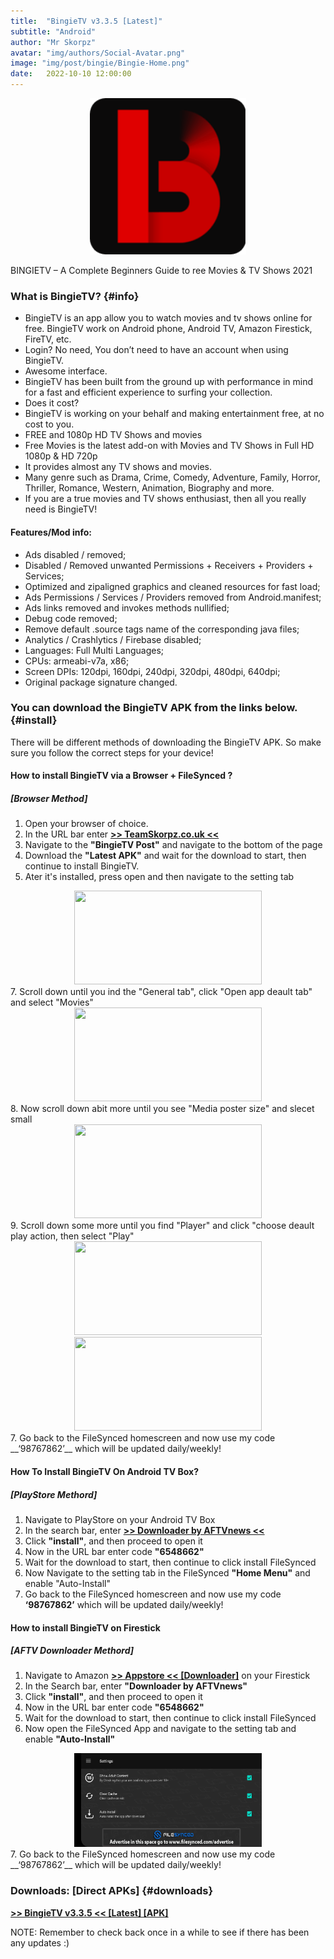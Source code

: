 ```yaml
---
title:  "BingieTV v3.3.5 [Latest]"
subtitle: "Android"
author: "Mr Skorpz"
avatar: "img/authors/Social-Avatar.png"
image: "img/post/bingie/Bingie-Home.png"
date:   2022-10-10 12:00:00
---
```


<div style="text-align: center"><img src="img/post/bingie/BingieTV.png" width="250" height="250" /></div>

BINGIETV – A Complete Beginners Guide to ree Movies & TV Shows 2021

### What is BingieTV? {#info}
- BingieTV is an app allow you to watch movies and tv shows online for free. BingieTV work on Android phone, Android TV, Amazon Firestick, FireTV, etc.
- Login? No need, You don’t need to have an account when using BingieTV.
- Awesome interface.
- BingieTV has been built from the ground up with performance in mind for a fast and efficient experience to surfing your collection.
- Does it cost?
- BingieTV is working on your behalf and making entertainment free, at no cost to you.
- FREE and 1080p HD TV Shows and movies
- Free Movies is the latest add-on with Movies and TV Shows in Full HD 1080p & HD 720p
- It provides almost any TV shows and movies.
- Many genre such as Drama, Crime, Comedy, Adventure, Family, Horror, Thriller, Romance, Western, Animation, Biography and more.
- If you are a true movies and TV shows enthusiast, then all you really need is BingieTV!

#### Features/Mod info:

- Ads disabled / removed;
- Disabled / Removed unwanted Permissions + Receivers + Providers + Services;
- Optimized and zipaligned graphics and cleaned resources for fast load;
- Ads Permissions / Services / Providers removed from Android.manifest;
- Ads links removed and invokes methods nullified;
- Debug code removed;
- Remove default .source tags name of the corresponding java files;
- Analytics / Crashlytics / Firebase disabled;
- Languages: Full Multi Languages;
- CPUs: armeabi-v7a, x86;
- Screen DPIs: 120dpi, 160dpi, 240dpi, 320dpi, 480dpi, 640dpi;
- Original package signature changed.

### You can download the BingieTV APK from the links below.  {#install}
There will be different methods of downloading the BingieTV APK.
So make sure you follow the correct steps for your device!

#### How to install BingieTV via a Browser + FileSynced ?
##### [Browser Method]
1. Open your browser of choice.
2. In the URL bar enter [**>> TeamSkorpz.co.uk <<**](https://teamskorpz.co.uk)
3. Navigate to the __"BingieTV  Post"__ and navigate to the bottom of the page
4. Download the __"Latest APK"__ and wait for the download to start, then continue to install BingieTV.
6. Ater it's installed, press open and then navigate to the setting tab
<div style="text-align: center"><img src="img/post/bingie/Screenshot_1.jpg" width="300" height="150" /></div>
7. Scroll down until you ind the "General tab", click "Open app deault tab" and select "Movies"
<div style="text-align: center"><img src="img/post/bingie/screenshots/Screenshot_2.jpg" width="300" height="150" /></div>
8. Now scroll down abit more until you see "Media poster size" and slecet small
<div style="text-align: center"><img src="img/post/bingie/screenshots/Screenshot_3.jpg" width="300" height="150" /></div>
9. Scroll down some more until you find "Player" and click "choose deault play action, then select "Play"
<div style="text-align: center"><img src="img/post/bingie/screenshots/Screenshot_6.jpg" width="300" height="150" /></div>
<div style="text-align: center"><img src="img/post/bingie/screenshots/Screenshot_7.jpg" width="300" height="150" /></div>
7. Go back to the FileSynced homescreen and now use my code __‘98767862’__ which will be updated daily/weekly!

#### How To Install BingieTV On Android TV Box?
##### [PlayStore Methord]
1. Navigate to PlayStore on your Android TV Box
2. In the search bar, enter [**>> Downloader by AFTVnews <<**](https://play.google.com/store/apps/details?id=com.esaba.downloader)
3. Click __"install"__, and then proceed to open it
4. Now in the URL bar enter code __"6548662"__
5. Wait for the download to start, then continue to click install FileSynced
6. Now Navigate to the setting tab in the FileSynced __"Home Menu"__ and enable "Auto-Install"
7. Go back to the FileSynced homescreen and now use my code __‘98767862’__ which will be updated daily/weekly!

#### How to install BingieTV on Firestick
##### [AFTV Downloader Methord]
1. Navigate to Amazon [**>> Appstore << [Downloader]**](https://play.google.com/store/apps/details?id=com.esaba.downloader)
 on your Firestick
2. In the Search bar, enter __"Downloader by AFTVnews"__
3. Click __"install"__, and then proceed to open it
4. Now in the URL bar enter code __"6548662"__
5. Wait for the download to start, then continue to click install FileSynced
6. Now open the FileSynced App and navigate to the setting tab and enable __"Auto-Install"__
<div style="text-align: center"><img src="img/post/filesynced/Screenshot_1.jpg" width="300" height="150" /></div>
7. Go back to the FileSynced homescreen and now use my code __‘98767862’__ which will be updated daily/weekly!

### Downloads: [Direct APKs] {#downloads}

[**>> BingieTV v3.3.5 << [Latest] [APK]**](https://bit.ly/3yskVCX)

NOTE: Remember to check back once in a while to see if there has been any updates :)